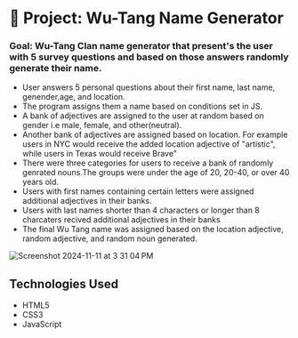 # 🎤 Project: Wu-Tang Name Generator

### Goal: Wu-Tang Clan name generator that present's the user with 5 survey questions and based on those answers randomly generate their name. 
<ul>
<li>User answers 5 personal questions about their first name, last name, genender,age, and location. </li>
<li>The program assigns them a name based on conditions set in JS.</li>
<li>A bank of adjectives are assigned to the user at random based on gender i.e male, female, and other(neutral).</li>
<li>Another bank of adjectives are assigned based on location. For example users in NYC would receive the added location adjective of "artistic", while users in Texas would receive Brave" </li>
<li>There were three categories for users to receive a bank of randomly genrated nouns.The groups were under the age of 20, 20-40, or over 40 years old.</li>
<li>Users with first names containing certain letters were assigned additional adjectives in their banks. </li>
<li>Users with last names shorter than 4 characters or longer than 8 charcaters recived additional adjectives in their banks</li>   
<li>The final Wu Tang name was assigned based on the location adjective, random adjective, and random noun generated.</li>
</ul>

![Screenshot 2024-11-11 at 3 31 04 PM](https://github.com/user-attachments/assets/e4a5fae4-718d-410a-aa72-1efe250ea1e2)

## Technologies Used

- HTML5
- CSS3
- JavaScript 
